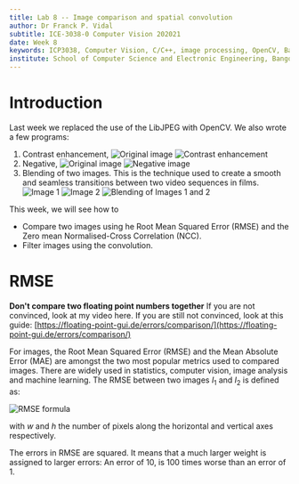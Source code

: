 ```yaml
---
title: Lab 8 -- Image comparison and spatial convolution
author: Dr Franck P. Vidal
subtitle: ICE-3038-0 Computer Vision 202021
date: Week 8
keywords: ICP3038, Computer Vision, C/C++, image processing, OpenCV, Bangor University, School of Computer Science and Electronic Engineering
institute: School of Computer Science and Electronic Engineering, Bangor University
---
```


# Introduction

Last week we replaced the use of the LibJPEG with OpenCV. We also wrote a few programs:

1. Contrast enhancement, ![Original image](img/original.jpg) ![Contrast enhancement](img/improved_contrast.jpg)
2. Negative, ![Original image](img/original.jpg) ![Negative image](img/negative.jpg)
3. Blending of two images. This is the technique used to create a smooth and seamless transitions between two video sequences in films.![Image 1](img/original.jpg) ![Image 2](img/negative.jpg)  ![Blending of Images 1 and 2](img/blend.gif)  

This week, we will see how to

- Compare two images using he Root Mean Squared Error (RMSE) and the Zero mean Normalised-Cross Correlation (NCC).
- Filter images using the convolution.

# RMSE

**Don't compare two floating point numbers together**
If you are not convinced, look at my video here.
If you are still not convinced, look at this guide: [https://floating-point-gui.de/errors/comparison/](https://floating-point-gui.de/errors/comparison/)

For images, the Root Mean Squared Error (RMSE) and the Mean Absolute Error (MAE) are amongst the two most popular metrics used to compared images. There are widely used in statistics, computer vision, image analysis and machine learning. The RMSE between two images $I_1$ and $I_2$ is defined as:

<!-- ![RMSE formula](https://render.githubusercontent.com/render/math?math=RMSE(I_1, I_2)=\sqrt{\frac{1}{w\times h}\sum_j\sum_i\left(I_1(i,j)-I_1(i,j)\right)^2}) -->

<img src="https://render.githubusercontent.com/render/math?math=RMSE(I_1, I_2)=\sqrt{\frac{1}{w\times h}\sum_j\sum_i\left(I_1(i,j)-I_1(i,j)\right)^2}" alt="RMSE formula" />

with $w$ and $h$ the number of pixels along the horizontal and vertical axes respectively. 

The errors in RMSE are squared. It means that a much larger weight is assigned to larger errors: An error of 10, is 100 times worse than an error of 1.


<!--


between two images
(hint: if the images have different sizes, throw an error or return a large number, e.g.
FLT_MAX that is declared in the cfloat header file). The RMSE can be used to measure
how different two images are. It is:
• 0 if they are the same; and
• > 0 if they are different.
2. The Zero mean Normalised-Cross Correlation (NCC) between two images
(hint: if the images have different sizes, throw an error). The ZNCC can be used to
measure how similar two images are. It is:
• 1 if they are fully correlated (i.e. they are extremely close to each other);
• 0 if they are fully uncorrelated (i.e. they are extremely different); and
• -1 if they are fully anticorrelated (i.e. one if the negative of the other one).
(hint: if the images have different sizes, throw an error or return 0) -->
